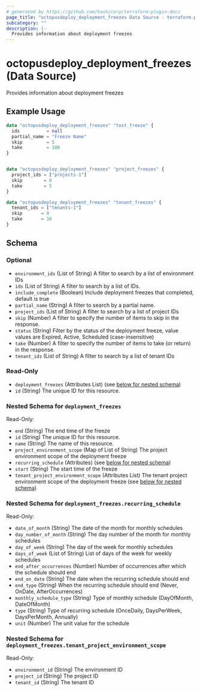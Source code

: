 ```yaml
---
# generated by https://github.com/hashicorp/terraform-plugin-docs
page_title: "octopusdeploy_deployment_freezes Data Source - terraform-provider-octopusdeploy"
subcategory: ""
description: |-
  Provides information about deployment freezes
---
```


# octopusdeploy_deployment_freezes (Data Source)

Provides information about deployment freezes

## Example Usage

```terraform
data "octopusdeploy_deployment_freezes" "test_freeze" {
  ids          = null
  partial_name = "Freeze Name"
  skip         = 5
  take         = 100
}


data "octopusdeploy_deployment_freezes" "project_freezes" {
  project_ids = ["projects-1"]
  skip        = 0
  take        = 5
}

data "octopusdeploy_deployment_freezes" "tenant_freezes" {
  tenant_ids = ["tenants-1"]
  skip       = 0
  take       = 10
}
```

<!-- schema generated by tfplugindocs -->
## Schema

### Optional

- `environment_ids` (List of String) A filter to search by a list of environment IDs
- `ids` (List of String) A filter to search by a list of IDs.
- `include_complete` (Boolean) Include deployment freezes that completed, default is true
- `partial_name` (String) A filter to search by a partial name.
- `project_ids` (List of String) A filter to search by a list of project IDs
- `skip` (Number) A filter to specify the number of items to skip in the response.
- `status` (String) Filter by the status of the deployment freeze, value values are Expired, Active, Scheduled (case-insensitive)
- `take` (Number) A filter to specify the number of items to take (or return) in the response.
- `tenant_ids` (List of String) A filter to search by a list of tenant IDs

### Read-Only

- `deployment_freezes` (Attributes List) (see [below for nested schema](#nestedatt--deployment_freezes))
- `id` (String) The unique ID for this resource.

<a id="nestedatt--deployment_freezes"></a>
### Nested Schema for `deployment_freezes`

Read-Only:

- `end` (String) The end time of the freeze
- `id` (String) The unique ID for this resource.
- `name` (String) The name of this resource.
- `project_environment_scope` (Map of List of String) The project environment scope of the deployment freeze
- `recurring_schedule` (Attributes) (see [below for nested schema](#nestedatt--deployment_freezes--recurring_schedule))
- `start` (String) The start time of the freeze
- `tenant_project_environment_scope` (Attributes List) The tenant project environment scope of the deployment freeze (see [below for nested schema](#nestedatt--deployment_freezes--tenant_project_environment_scope))

<a id="nestedatt--deployment_freezes--recurring_schedule"></a>
### Nested Schema for `deployment_freezes.recurring_schedule`

Read-Only:

- `date_of_month` (String) The date of the month for monthly schedules
- `day_number_of_month` (String) The day number of the month for monthly schedules
- `day_of_week` (String) The day of the week for monthly schedules
- `days_of_week` (List of String) List of days of the week for weekly schedules
- `end_after_occurrences` (Number) Number of occurrences after which the schedule should end
- `end_on_date` (String) The date when the recurring schedule should end
- `end_type` (String) When the recurring schedule should end (Never, OnDate, AfterOccurrences)
- `monthly_schedule_type` (String) Type of monthly schedule (DayOfMonth, DateOfMonth)
- `type` (String) Type of recurring schedule (OnceDaily, DaysPerWeek, DaysPerMonth, Annually)
- `unit` (Number) The unit value for the schedule


<a id="nestedatt--deployment_freezes--tenant_project_environment_scope"></a>
### Nested Schema for `deployment_freezes.tenant_project_environment_scope`

Read-Only:

- `environment_id` (String) The environment ID
- `project_id` (String) The project ID
- `tenant_id` (String) The tenant ID
